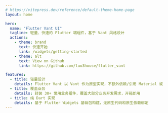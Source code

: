 ```yaml
---
# https://vitepress.dev/reference/default-theme-home-page
layout: home

hero:
  name: "Flutter Vant UI"
  tagline: 轻量、快速的 Flutter 端组件，基于 Vant 风格设计
  actions:
    - theme: brand
      text: 快速开始
      link: /widgets/getting-started
    - theme: alt
      text: View on Github
      link: https://github.com/luo3house/flutter_vant

features:
  - title: 轻量设计
    details: Flutter Vant 以 Vant 作为原型实现，不额外依赖/引用 Material 或 Cupertino 主题
  - title: 覆盖业务
    details: 封装 30+ 常用业务组件，覆盖大部分业务开发需求，开箱即用
  - title: 纯 Dart 实现
    details: 基于 Flutter Widgets 基础包构建，无原生代码和原生依赖绑定
---
```


